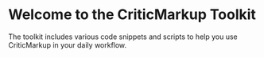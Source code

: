 Welcome to the CriticMarkup Toolkit
====================

The toolkit includes various code snippets and scripts to help you use CriticMarkup in your daily workflow.
